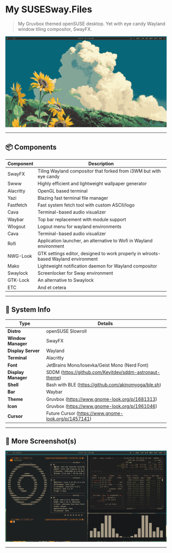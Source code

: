 # My SUSESway.Files

> My Gruvbox themed openSUSE desktop. Yet with eye candy Wayland window tiling compositor, SwayFX.

![screenshot](./src/screenshots/screenshot-20250526-105918.png)

---

## 📦 Components

| Component  | Description |
|------------|-------------|
| SwayFX     | Tiling Wayland compositor that forked from i3WM but with eye candy|
| Swww       | Highly efficient and lightweight wallpaper generator  |
| Alacritty  | OpenGL based terminal |
| Yazi       | Blazing fast terminal file manager|
| Fastfetch  | Fast system fetch tool with custom ASCII/logo |
| Cava       | Terminal-based audio visualizer |
| Waybar     | Top bar replacement with module support |
| Wlogout    | Logout menu for wayland environments |
| Cava       | Terminal-based audio visualizer |
| Rofi       | Application launcher, an alternative to Wofi in Wayland environment |
| NWG-Look   | GTK settings editor, designed to work properly in wlroots-based Wayland environment  |
| Mako       | Lightweight notification daemon for Wayland compositor  |
| Swaylock   | Screenlocker for Sway environment |
| GTK-Lock   | An alternative to Swaylock  |
| ETC        | And et cetera |

---

## 🧰 System Info

| Type               | Details                                                 |
|--------------------|---------------------------------------------------------|
| **Distro**         | openSUSE Slowroll                                       |
| **Window Manager** | SwayFX                                                  |
| **Display Server** | Wayland                                                 |
| **Terminal**       | Alacritty                                               |
| **Font**           | JetBrains Mono/Iosevka/Geist Mono (Nerd Font)           |
| **Display Manager**| SDDM (https://github.com/Keyitdev/sddm-astronaut-theme) |
| **Shell**          | Bash with BLE (https://github.com/akinomyoga/ble.sh)    |
| **Bar**            | Waybar                                                  |
| **Theme**          | Gruvbox (https://www.gnome-look.org/p/1681313)          |
| **Icon**           | Gruvbox (https://www.gnome-look.org/p/1961046)          |
| **Cursor**         | Future Cursor (https://www.gnome-look.org/p/1457141)    |

---

## 📸 More Screenshot(s)

![screenshot2](./src/screenshots/screenshot-20250526-110454.png)

---
